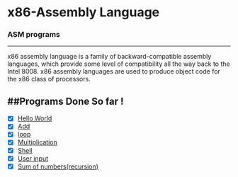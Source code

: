 # x86-Assembly Language
### ASM programs
----------

x86 assembly language is a family of backward-compatible assembly languages, 
which provide some level of compatibility all the way back to the Intel 8008. 
x86 assembly languages are used to produce object code for the x86 class of 
processors.

##Programs Done So far !
--------

- [x] [Hello World](https://github.com/PSNAppz/x86-Assembly/blob/master/ASM-x86/Hello_World.asm)
- [x] [Add](https://github.com/PSNAppz/x86-Assembly/blob/master/ASM-x86/add.asm )
- [x] [loop](https://github.com/PSNAppz/x86-Assembly/blob/master/ASM-x86/loop.asm )
- [x] [Multiplication](https://github.com/PSNAppz/x86-Assembly/blob/master/ASM-x86/multi.asm)
- [x] [Shell](https://github.com/PSNAppz/x86-Assembly/blob/master/ASM-x86/shell.asm )
- [x] [User input](https://github.com/PSNAppz/x86-Assembly/blob/master/ASM-x86/usrinpt.asm )
- [x] [Sum of numbers(recursion)](https://github.com/PSNAppz/x86-Assembly/blob/master/ASM-x86/sum_num.asm)
